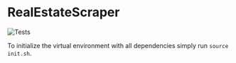 # RealEstateScraper

![Tests](https://github.com/MonkeyApproved/RealEstateScraper/actions/workflows/tests.yml/badge.svg)

To initialize the virtual environment with all dependencies simply run `source init.sh`.
